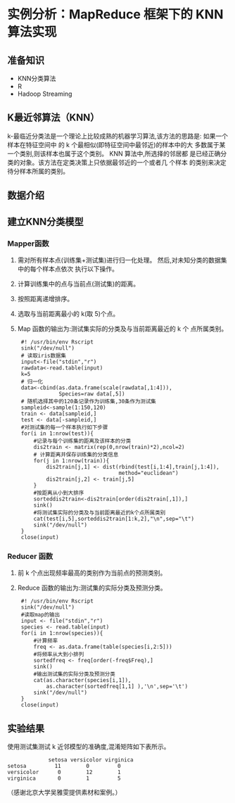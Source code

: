# 实例分析：MapReduce 框架下的 KNN 算法实现

## 准备知识

* KNN分类算法
* R
* Hadoop Streaming

## K最近邻算法（KNN）


k-最临近分类法是一个理论上比较成熟的机器学习算法,该方法的思路是: 如果一个样本在特征空间中
的 k 个最相似(即特征空间中最邻近)的样本中的大 多数属于某一个类别,则该样本也属于这个类别。
KNN 算法中,所选择的邻居都 是已经正确分类的对象。该方法在定类决策上只依据最邻近的一个或者几
个样本 的类别来决定待分样本所属的类别。



## 数据介绍

## 建立KNN分类模型

### Mapper函数

1. 需对所有样本点(训练集+测试集)进行归一化处理。 然后,对未知分类的数据集中的每个样本点依次
   执行以下操作。

2. 计算训练集中的点与当前点(测试集)的距离。

3. 按照距离递增排序。

4. 选取与当前距离最小的 k(取 5)个点。

5. Map 函数的输出为:测试集实际的分类及与当前距离最近的 k 个 点所属类别。


		#! /usr/bin/env Rscript
		sink("/dev/null")
		# 读取iris数据集
		input<-file("stdin","r")
		rawdata<-read.table(input)
		k=5
		# 归一化
		data<-cbind(as.data.frame(scale(rawdata[,1:4])),
                    Species=raw data[,5])
		# 随机选择其中的120条记录作为训练集,30条作为测试集
		sampleid<-sample(1:150,120)
		train <- data[sampleid,]
		test <- data[-sampleid,]
		#对测试集的每一个样本执行如下步骤
		for(i in 1:nrow(test)){
			#记录与每个训练集的距离及该样本的分类
			dis2train <- matrix(rep(0,nrow(train)*2),ncol=2)
			# 计算距离并保存训练集的分类信息
			for(j in 1:nrow(train)){
				dis2train[j,1] <- dist(rbind(test[i,1:4],train[j,1:4]),
                                       method="euclidean")
				dis2train[j,2] <- train[j,5]
			}
			#按距离从小到大排序
			sorteddis2train<-dis2train[order(dis2train[,1]),]
			sink()
			#将测试集实际的分类及与当前距离最近的k个点所属类别
			cat(test[i,5],sorteddis2train[1:k,2],"\n",sep="\t")
			sink("/dev/null")
		}
		close(input)


### Reducer 函数

1. 前 k 个点出现频率最高的类别作为当前点的预测类别。

2. Reduce 函数的输出为:测试集的实际分类及预测分类。




		#! /usr/bin/env Rscript
		sink("/dev/null")
		#读取map的输出
		input <- file("stdin","r")
		species <- read.table(input)
		for(i in 1:nrow(species)){
			#计算频率
			freq <- as.data.frame(table(species[i,2:5]))
			#将频率从大到小排列
			sortedfreq <- freq[order(-freq$Freq),]
			sink()
			#输出测试集的实际分类及预测分类
			cat(as.character(species[i,1]),
                as.character(sortedfreq[1,1] ),'\n',sep='\t')
			sink("/dev/null")
		}
		close(input)




## 实验结果


使用测试集测试 k 近邻模型的准确度,混淆矩阵如下表所示。



	             setosa versicolor virginica
	setosa         11        0         0
	versicolor      0        12        1
	virginica       0        1         5


（感谢北京大学吴雅雯提供素材和案例。）
